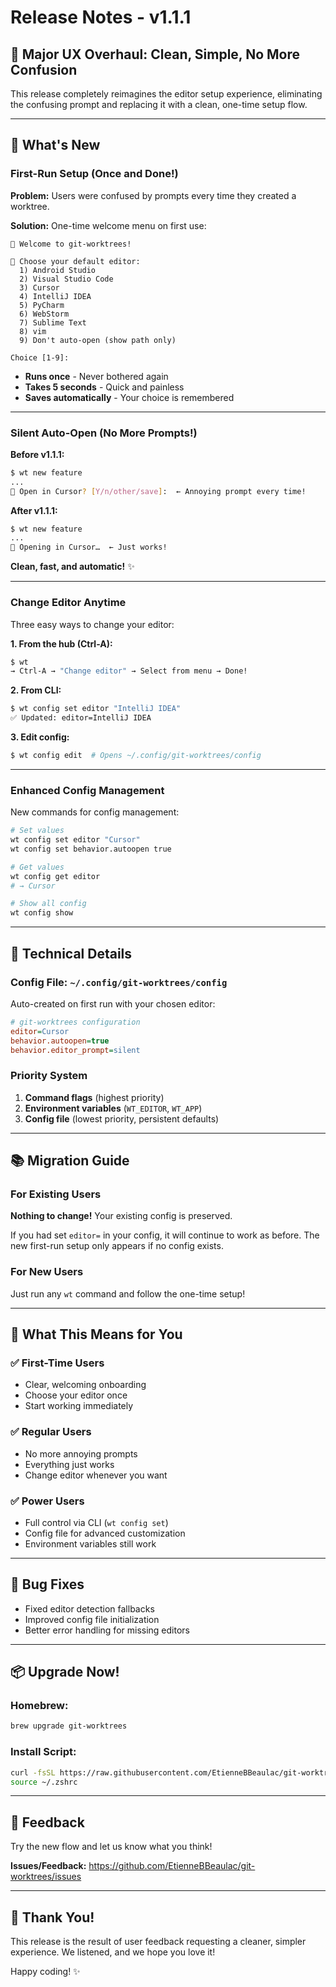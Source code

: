 # Release Notes - v1.1.1

## 🎯 Major UX Overhaul: Clean, Simple, No More Confusion

This release completely reimagines the editor setup experience, eliminating the confusing prompt and replacing it with a clean, one-time setup flow.

---

## 🎉 What's New

### First-Run Setup (Once and Done!)

**Problem:** Users were confused by prompts every time they created a worktree.

**Solution:** One-time welcome menu on first use:

```
👋 Welcome to git-worktrees!

📂 Choose your default editor:
  1) Android Studio
  2) Visual Studio Code
  3) Cursor
  4) IntelliJ IDEA
  5) PyCharm
  6) WebStorm
  7) Sublime Text
  8) vim
  9) Don't auto-open (show path only)

Choice [1-9]:
```

- **Runs once** - Never bothered again
- **Takes 5 seconds** - Quick and painless
- **Saves automatically** - Your choice is remembered

---

### Silent Auto-Open (No More Prompts!)

**Before v1.1.1:**
```bash
$ wt new feature
...
📂 Open in Cursor? [Y/n/other/save]:  ← Annoying prompt every time!
```

**After v1.1.1:**
```bash
$ wt new feature
...
🚀 Opening in Cursor…  ← Just works!
```

**Clean, fast, and automatic!** ✨

---

### Change Editor Anytime

Three easy ways to change your editor:

**1. From the hub (Ctrl-A):**
```bash
$ wt
→ Ctrl-A → "Change editor" → Select from menu → Done!
```

**2. From CLI:**
```bash
$ wt config set editor "IntelliJ IDEA"
✅ Updated: editor=IntelliJ IDEA
```

**3. Edit config:**
```bash
$ wt config edit  # Opens ~/.config/git-worktrees/config
```

---

### Enhanced Config Management

New commands for config management:

```bash
# Set values
wt config set editor "Cursor"
wt config set behavior.autoopen true

# Get values
wt config get editor
# → Cursor

# Show all config
wt config show
```

---

## 🔧 Technical Details

### Config File: `~/.config/git-worktrees/config`

Auto-created on first run with your chosen editor:

```ini
# git-worktrees configuration
editor=Cursor
behavior.autoopen=true
behavior.editor_prompt=silent
```

### Priority System

1. **Command flags** (highest priority)
2. **Environment variables** (`WT_EDITOR`, `WT_APP`)
3. **Config file** (lowest priority, persistent defaults)

---

## 📚 Migration Guide

### For Existing Users

**Nothing to change!** Your existing config is preserved.

If you had set `editor=` in your config, it will continue to work as before. The new first-run setup only appears if no config exists.

### For New Users

Just run any `wt` command and follow the one-time setup!

---

## 🎨 What This Means for You

### ✅ First-Time Users
- Clear, welcoming onboarding
- Choose your editor once
- Start working immediately

### ✅ Regular Users
- No more annoying prompts
- Everything just works
- Change editor whenever you want

### ✅ Power Users
- Full control via CLI (`wt config set`)
- Config file for advanced customization
- Environment variables still work

---

## 🐛 Bug Fixes

- Fixed editor detection fallbacks
- Improved config file initialization
- Better error handling for missing editors

---

## 📦 Upgrade Now!

### Homebrew:
```bash
brew upgrade git-worktrees
```

### Install Script:
```bash
curl -fsSL https://raw.githubusercontent.com/EtienneBBeaulac/git-worktrees/main/install.sh | bash
source ~/.zshrc
```

---

## 💬 Feedback

Try the new flow and let us know what you think!

**Issues/Feedback:** https://github.com/EtienneBBeaulac/git-worktrees/issues

---

## 🙏 Thank You!

This release is the result of user feedback requesting a cleaner, simpler experience. We listened, and we hope you love it!

Happy coding! ✨

